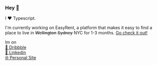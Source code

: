 ### Hey 👋

I ❤ Typescript.

I'm currently working on EasyRent, a platform that makes it easy to find a place to live in ~~Wellington~~ ~~Sydney~~ NYC for 1-3 months. [Go check it out!](https://easyrent.net.au)
<!--
**alexn400/alexn400** is a ✨ _special_ ✨ repository because its `README.md` (this file) appears on your GitHub profile.
Here are some ideas to get you started:

- 🔭 I’m currently working on ...
- 🌱 I’m currently learning ...
- 👯 I’m looking to collaborate on ...
- 🤔 I’m looking for help with ...
- 💬 Ask me about ...
- 📫 How to reach me: ...
- 😄 Pronouns: ...
- ⚡ Fun fact: ...
-->

Im on  
[🏀 Dribbble](https://dribbble.com/halcyon400)  
[💼 Linkedin](https://www.linkedin.com/in/alexn400/)  
[🌐 Personal Site](https://alexn.dev)  
